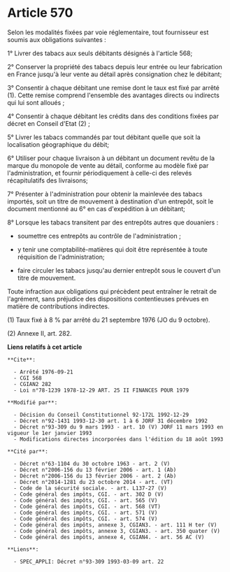 # Article 570

Selon les modalités fixées par voie réglementaire, tout fournisseur est soumis aux obligations suivantes :

1° Livrer des tabacs aux seuls débitants désignés à l'article 568;

2° Conserver la propriété des tabacs depuis leur entrée ou leur fabrication en France jusqu'à leur vente au détail après
consignation chez le débitant;

3° Consentir à chaque débitant une remise dont le taux est fixé par arrêté (1). Cette remise comprend l'ensemble des
avantages directs ou indirects qui lui sont alloués ;

4° Consentir à chaque débitant les crédits dans des conditions fixées par décret en Conseil d'Etat (2) ;

5° Livrer les tabacs commandés par tout débitant quelle que soit la localisation géographique du débit;

6° Utiliser pour chaque livraison à un débitant un document revêtu de la marque du monopole de vente au détail, conforme au
modèle fixé par l'administration, et fournir périodiquement à celle-ci des relevés récapitulatifs des livraisons;

7° Présenter à l'administration pour obtenir la mainlevée des tabacs importés, soit un titre de mouvement à destination d'un
entrepôt, soit le document mentionné au 6° en cas d'expédition à un débitant;

8° Lorsque les tabacs transitent par des entrepôts autres que douaniers :

- soumettre ces entrepôts au contrôle de l'administration ;

- y tenir une comptabilité-matières qui doit être représentée à toute réquisition de l'administration;

- faire circuler les tabacs jusqu'au dernier entrepôt sous le couvert d'un titre de mouvement.

Toute infraction aux obligations qui précèdent peut entraîner le retrait de l'agrément, sans préjudice des dispositions
contentieuses prévues en matière de contributions indirectes.

(1) Taux fixé à 8 % par arrêté du 21 septembre 1976 (JO du 9 octobre).

(2) Annexe II, art. 282.

**Liens relatifs à cet article**

	**Cite**:

	  - Arrêté 1976-09-21
	  - CGI 568
	  - CGIAN2 282
	  - Loi n°78-1239 1978-12-29 ART. 25 II FINANCES POUR 1979

	**Modifié par**:

	  - Décision du Conseil Constitutionnel 92-172L 1992-12-29
	  - Décret n°92-1431 1993-12-30 art. 1 à 6 JORF 31 décembre 1992
	  - Décret n°93-309 du 9 mars 1993 - art. 10 (V) JORF 11 mars 1993 en vigueur le 1er janvier 1993
	  - Modifications directes incorporées dans l'édition du 18 août 1993

	**Cité par**:

	  - Décret n°63-1104 du 30 octobre 1963 - art. 2 (V)
	  - Décret n°2006-156 du 13 février 2006 - art. 1 (Ab)
	  - Décret n°2006-156 du 13 février 2006 - art. 2 (Ab)
	  - Décret n°2014-1281 du 23 octobre 2014 - art. (VT)
	  - Code de la sécurité sociale. - art. L137-27 (V)
	  - Code général des impôts, CGI. - art. 302 D (V)
	  - Code général des impôts, CGI. - art. 565 (V)
	  - Code général des impôts, CGI. - art. 568 (VT)
	  - Code général des impôts, CGI. - art. 571 (V)
	  - Code général des impôts, CGI. - art. 574 (V)
	  - Code général des impôts, annexe 3, CGIAN3. - art. 111 H ter (V)
	  - Code général des impôts, annexe 3, CGIAN3. - art. 350 quater (V)
	  - Code général des impôts, annexe 4, CGIAN4. - art. 56 AC (V)

	**Liens**:

	  - SPEC_APPLI: Décret n°93-309 1993-03-09 art. 22
